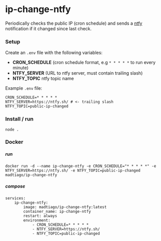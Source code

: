 # ip-change-ntfy

Periodically checks the public IP (cron schedule) and sends a [ntfy](https://ntfy.sh/) notification if it changed since last check.

### Setup

Create an `.env` file with the following variables:

-   **CRON_SCHEDULE** (cron schedule format, e.g `* * * * *` to run every minute)
-   **NTFY_SERVER** (URL to ntfy server, must contain trailing slash)
-   **NTFY_TOPIC** ntfy topic name

Example `.env` file:

```
CRON_SCHEDULE=* * * * *
NTFY_SERVER=https://ntfy.sh/ # <- trailing slash
NTFY_TOPIC=public-ip-changed
```

### Install / run

`node .`

### Docker

##### run

```
docker run -d --name ip-change-ntfy -e CRON_SCHEDULE="* * * * *" -e NTFY_SERVER=https://ntfy.sh/ -e NTFY_TOPIC=public-ip-changed madtiago/ip-change-ntfy
```

##### compose

```
services:
    ip-change-ntfy:
        image: madtiago/ip-change-ntfy:latest
        container_name: ip-change-ntfy
        restart: always
        environment:
            - CRON_SCHEDULE=* * * * *
            - NTFY_SERVER=https://ntfy.sh/
            - NTFY_TOPIC=public-ip-changed
```
